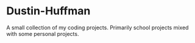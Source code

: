 # Dustin-Huffman
A small collection of my coding projects. Primarily school projects mixed with some personal projects.
